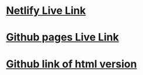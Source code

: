 # [Netlify Live Link](https://64d311576bb6901eb04d3628--wonderful-beijinho-e730d8.netlify.app/)
# [Github pages Live Link](https://tyholman1.github.io/FashionBlog/)
# [Github link of html version](https://github.com/tyholman1/FashionBlog)
